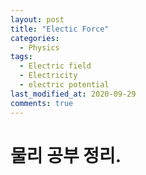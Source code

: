```yaml
---
layout: post
title: "Electic Force"
categories:
  - Physics
tags:
  - Electric field
  - Electricity
  - electric potential
last_modified_at: 2020-09-29
comments: true
---
```


# 물리 공부 정리.
